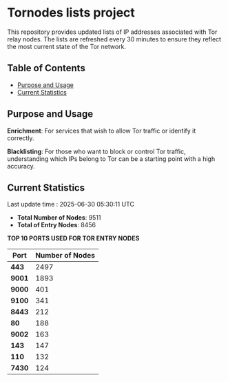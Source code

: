 # Tornodes lists project

This repository provides updated lists of IP addresses associated with Tor relay nodes. The lists are refreshed every 30 minutes to ensure they reflect the most current state of the Tor network.

## Table of Contents

- [Purpose and Usage](#purpose-and-usage)
- [Current Statistics](#current-statistics)


## Purpose and Usage

**Enrichment**: For services that wish to allow Tor traffic or identify it correctly.

**Blacklisting**: For those who want to block or control Tor traffic, understanding which IPs belong to Tor can be a starting point with a high accuracy.

## Current Statistics

Last update time : 2025-06-30 05:30:11 UTC

- **Total Number of Nodes**: 9511
- **Total of Entry Nodes**: 8456

**TOP 10 PORTS USED FOR TOR ENTRY NODES**

| **Port** | **Number of Nodes** |
|------|-----------------|
| **443**   | 2497  |
| **9001**   | 1893  |
| **9000**   | 401  |
| **9100**   | 341  |
| **8443**   | 212  |
| **80**   | 188  |
| **9002**   | 163  |
| **143**   | 147  |
| **110**   | 132  |
| **7430**   | 124  |

